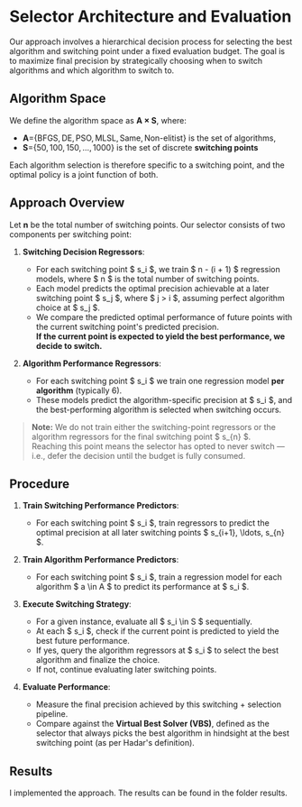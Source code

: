 # Selector Architecture and Evaluation

Our approach involves a hierarchical decision process for selecting the best algorithm and switching point under a fixed evaluation budget. The goal is to maximize final precision by strategically choosing when to switch algorithms and which algorithm to switch to.

## Algorithm Space

We define the algorithm space as **A × S**, where:
- **A**=$\{\text{BFGS}, \text{DE}, \text{PSO}, \text{MLSL}, \text{Same}, \text{Non-elitist}\}$ is the set of algorithms,
- **S**=$\{50, 100, 150, \ldots,1000\}$ is the set of discrete **switching points**

Each algorithm selection is therefore specific to a switching point, and the optimal policy is a joint function of both.

## Approach Overview

Let **n** be the total number of switching points. Our selector consists of two components per switching point:

1. **Switching Decision Regressors**:
   - For each switching point $ s_i $, we train $ n - (i + 1) $ regression models, where $ n $ is the total number of switching points.
   - Each model predicts the optimal precision achievable at a later switching point $ s_j $, where $ j > i $, assuming perfect algorithm choice at $ s_j $.
   - We compare the predicted optimal performance of future points with the current switching point's predicted precision.  
     **If the current point is expected to yield the best performance, we decide to switch.**

2. **Algorithm Performance Regressors**:
   - For each switching point $ s_i $ we train one regression model **per algorithm** (typically 6).
   - These models predict the algorithm-specific precision at $ s_i $, and the best-performing algorithm is selected when switching occurs.

> **Note:** We do not train either the switching-point regressors or the algorithm regressors for the final switching point $ s_{n} $.  
> Reaching this point means the selector has opted to never switch — i.e., defer the decision until the budget is fully consumed.

## Procedure

1. **Train Switching Performance Predictors**:
   - For each switching point $ s_i $, train regressors to predict the optimal precision at all later switching points $ s_{i+1}, \ldots, s_{n} $.

2. **Train Algorithm Performance Predictors**:
   - For each switching point $ s_i $, train a regression model for each algorithm $ a \in A $ to predict its performance at $ s_i $.

3. **Execute Switching Strategy**:
   - For a given instance, evaluate all $ s_i \in S $ sequentially.
   - At each $ s_i $, check if the current point is predicted to yield the best future performance.
   - If yes, query the algorithm regressors at $ s_i $ to select the best algorithm and finalize the choice.
   - If not, continue evaluating later switching points.

4. **Evaluate Performance**:
   - Measure the final precision achieved by this switching + selection pipeline.
   - Compare against the **Virtual Best Solver (VBS)**, defined as the selector that always picks the best algorithm in hindsight at the best switching point (as per Hadar's definition).

## Results
I implemented the approach. The results can be found in the folder results. 